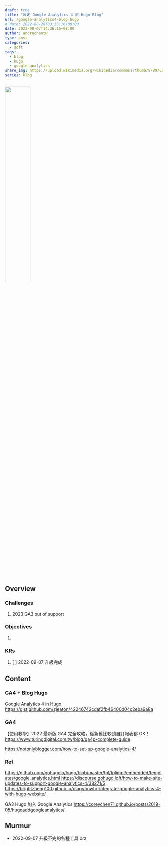 ```yaml
---
draft: true
title: "設定 Google Analytics 4 於 Hugo Blog"
url: /google-analytics4-blog-hugo
# date: 2022-08-28T03:36:16+08:00
date: 2022-08-07T14:36:16+08:00
author: androchentw
type: post
categories:
  - soft
tags:
  - blog
  - hugo
  - google-analytics
share_img: https://upload.wikimedia.org/wikipedia/commons/thumb/8/89/Logo_Google_Analytics.svg/1200px-Logo_Google_Analytics.svg.png
series: blog
---
```


<img style="width:40%;" src="https://upload.wikimedia.org/wikipedia/commons/thumb/8/89/Logo_Google_Analytics.svg/1200px-Logo_Google_Analytics.svg.png">

## Overview

### Challenges

1. 2023 GA3 out of support

### Objectives

1. 

### KRs

1. [ ] 2022-09-07 升級完成

<!--more-->

## Content

### GA4 + Blog Hugo

  Google Analytics 4 in Hugo
  https://gist.github.com/zjeaton/42246742cdaf2fb46400d04c2eba9a8a


### GA4
  【使用教學】2022 最新版 GA4 完全攻略，從新舊比較到自訂報表都 OK！
  https://www.turingdigital.com.tw/blog/ga4p-complete-guide

  https://notonlyblogger.com/how-to-set-up-google-analytics-4/


### Ref

  https://github.com/gohugoio/hugo/blob/master/tpl/tplimpl/embedded/templates/google_analytics.html
  https://discourse.gohugo.io/t/how-to-make-site-updates-to-support-google-analytics-4/38271/5
  https://brightzheng100.github.io/diary/howto-integrate-google-analytics-4-with-hugo-website/


GA3
Hugo 加入 Google Analytics
  https://coreychen71.github.io/posts/2019-05/hugoaddgoogleanalytics/

## Murmur

* 2022-09-07 升級不完的各種工具 orz

